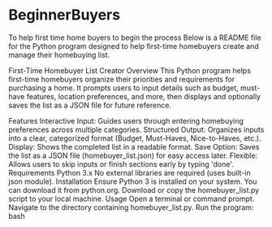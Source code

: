 # BeginnerBuyers
To help first time home buyers to begin the process
Below is a README file for the Python program designed to help first-time homebuyers create and manage their homebuying list.

First-Time Homebuyer List Creator
Overview
This Python program helps first-time homebuyers organize their priorities and requirements for purchasing a home. It prompts users to input details such as budget, must-have features, location preferences, and more, then displays and optionally saves the list as a JSON file for future reference.

Features
Interactive Input: Guides users through entering homebuying preferences across multiple categories.
Structured Output: Organizes inputs into a clear, categorized format (Budget, Must-Haves, Nice-to-Haves, etc.).
Display: Shows the completed list in a readable format.
Save Option: Saves the list as a JSON file (homebuyer_list.json) for easy access later.
Flexible: Allows users to skip inputs or finish sections early by typing 'done'.
Requirements
Python 3.x
No external libraries are required (uses built-in json module).
Installation
Ensure Python 3 is installed on your system. You can download it from python.org.
Download or copy the homebuyer_list.py script to your local machine.
Usage
Open a terminal or command prompt.
Navigate to the directory containing homebuyer_list.py.
Run the program:
bash
